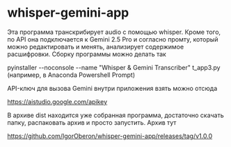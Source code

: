 # whisper-gemini-app
Эта программа транскрибирует audio с помощью whisper. Кроме того, по API она подключается к Gemini 2.5 Pro и согласно промту, который можно редактировать и менять, анализирует содержимое расшифровки.
Сборку программы можно делать так 

pyinstaller --noconsole --name "Whisper & Gemini Transcriber" t_app3.py (например, в Anaconda Powershell Prompt)

API-ключ для вызова Gemini внутри приложения взять можно отсюда

https://aistudio.google.com/apikey

В архиве dist находится уже собранная программа, достаточно скачать папку, распаковать архив и просто запустить. Архив тут

https://github.com/IgorOberon/whisper-gemini-app/releases/tag/v1.0.0 

